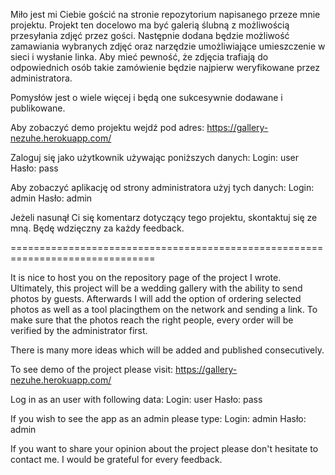 

Miło jest mi Ciebie gościć na stronie repozytorium napisanego przeze mnie projektu. Projekt ten docelowo ma być galerią ślubną z możliwością przesyłania zdjęć przez gości. Następnie dodana będzie możliwość zamawiania wybranych zdjęć oraz narzędzie umożliwiające umieszczenie w sieci i wysłanie linka. Aby mieć pewność, że zdjęcia trafiają do odpowiednich osób takie zamówienie będzie najpierw weryfikowane przez administratora.

Pomysłów jest o wiele więcej i będą one sukcesywnie dodawane i publikowane.

Aby zobaczyć demo projektu wejdź pod adres: https://gallery-nezuhe.herokuapp.com/

Zaloguj się jako użytkownik używając poniższych danych: Login: user Hasło: pass

Aby zobaczyć aplikację od strony administratora użyj tych danych: Login: admin Hasło: admin

Jeżeli nasunął Ci się komentarz dotyczący tego projektu, skontaktuj się ze mną. Będę wdzięczny za każdy feedback.

===============================================================================

It is nice to host you on the repository page of the project I wrote. Ultimately, this project will be a wedding gallery with the ability to send photos by guests. Afterwards I will add the option of ordering selected photos as well as a tool placingthem on the network and sending a link. To make sure that the photos reach the right people, every order will be verified by the administrator first.

There is many more ideas which will be added and published consecutively.

To see demo of the project please visit: https://gallery-nezuhe.herokuapp.com/

Log in as an user with following data: Login: user Hasło: pass

If you wish to see the app as an admin please type: Login: admin Hasło: admin

If you want to share your opinion about the project please don't hesitate to contact me. I would be grateful for every feedback.
